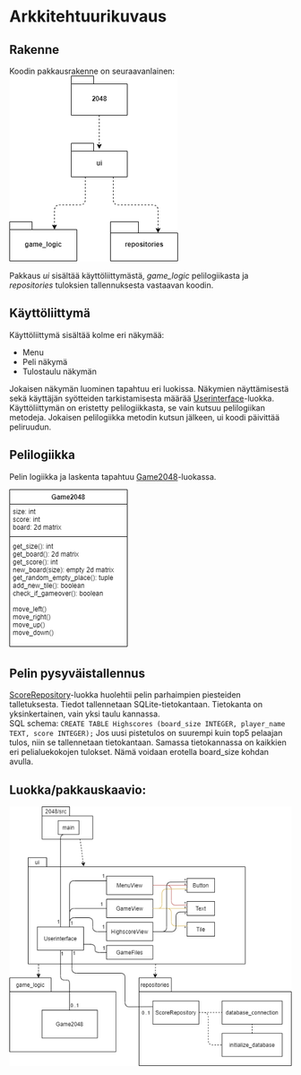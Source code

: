 # Arkkitehtuurikuvaus

## Rakenne
Koodin pakkausrakenne on seuraavanlainen:  
![Pakkausrakenne](./kuvat/Pakkausrakenne.png)

Pakkaus *ui* sisältää käyttöliittymästä, *game_logic* pelilogiikasta ja *repositories* tuloksien tallennuksesta vastaavan koodin.

## Käyttöliittymä
Käyttöliittymä sisältää kolme eri näkymää:
- Menu
- Peli näkymä
- Tulostaulu näkymän  

Jokaisen näkymän luominen tapahtuu eri luokissa. Näkymien näyttämisestä sekä käyttäjän syötteiden tarkistamisesta määrää [Userinterface](../2048/src/ui/ui.py)-luokka. Käyttöliittymän on eristetty pelilogiikkasta, se vain kutsuu pelilogiikan metodeja. Jokaisen pelilogiikka metodin kutsun jälkeen, ui koodi päivittää peliruudun.

## Pelilogiikka
Pelin logiikka ja laskenta tapahtuu [Game2048](../2048/src/game_logic/game2048.py)-luokassa.

![Pelilogiikka](./kuvat/Pelilogiikka.png)

## Pelin pysyväistallennus
[ScoreRepository](../2048/src/repositories/score_repository.py)-luokka huolehtii pelin parhaimpien piesteiden talletuksesta. Tiedot tallennetaan SQLite-tietokantaan.
Tietokanta on yksinkertainen, vain yksi taulu kannassa.  
SQL schema: ```CREATE TABLE Highscores (board_size INTEGER, player_name TEXT, score INTEGER);```
Jos uusi pistetulos on suurempi kuin top5 pelaajan tulos, niin se tallennetaan tietokantaan. Samassa tietokannassa on kaikkien eri pelialuekokojen tulokset. Nämä voidaan erotella board_size kohdan avulla.

## Luokka/pakkauskaavio:
![Luokkakaavio](./kuvat/Luokkakaavio.png)



